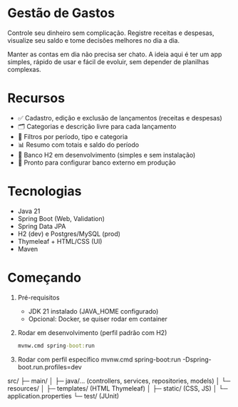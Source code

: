 # Gestão de Gastos
Controle seu dinheiro sem complicação. Registre receitas e despesas, visualize seu saldo e tome decisões melhores no dia a dia.

Manter as contas em dia não precisa ser chato. A ideia aqui é ter um app simples, rápido de usar e fácil de evoluir, sem depender de planilhas complexas.

# Recursos
- ✅ Cadastro, edição e exclusão de lançamentos (receitas e despesas)
- 🗂️ Categorias e descrição livre para cada lançamento
- 🔎 Filtros por período, tipo e categoria
- 📊 Resumo com totais e saldo do período
- 💾 Banco H2 em desenvolvimento (simples e sem instalação)
- 🌱 Pronto para configurar banco externo em produção

# Tecnologias
- Java 21
- Spring Boot (Web, Validation)
- Spring Data JPA
- H2 (dev) e Postgres/MySQL (prod)
- Thymeleaf + HTML/CSS (UI)
- Maven

# Começando 
1) Pré-requisitos
   - JDK 21 instalado (JAVA_HOME configurado)
   - Opcional: Docker, se quiser rodar em container

2) Rodar em desenvolvimento (perfil padrão com H2)
   ```cmd
   mvnw.cmd spring-boot:run
3) Rodar com perfil específico 
    mvnw.cmd spring-boot:run -Dspring-boot.run.profiles=dev

src/
├─ main/
│  ├─ java/... (controllers, services, repositories, models)
│  └─ resources/
│     ├─ templates/ (HTML Thymeleaf)
│     ├─ static/ (CSS, JS)
│     └─ application.properties
└─ test/ (JUnit)